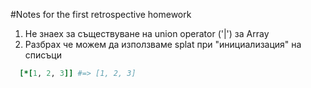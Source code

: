 #Notes for the first retrospective homework

1. Не знаех за съществуване на union operator ('|') за Array
2. Разбрах че можем да използваме splat при "инициализация" на списъци
```ruby
  [*[1, 2, 3]] #=> [1, 2, 3]
```

